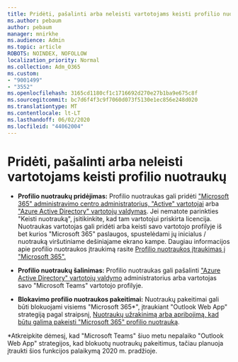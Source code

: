 ```yaml
---
title: Pridėti, pašalinti arba neleisti vartotojams keisti profilio nuotraukų
ms.author: pebaum
author: pebaum
manager: mnirkhe
ms.audience: Admin
ms.topic: article
ROBOTS: NOINDEX, NOFOLLOW
localization_priority: Normal
ms.collection: Adm_O365
ms.custom:
- "9001499"
- "3552"
ms.openlocfilehash: 3165cd1180cf1c1716692d270e27b1ba9e675c8f
ms.sourcegitcommit: bc7d6f4f3c9f7060d073f5130e1ec856e248d020
ms.translationtype: MT
ms.contentlocale: lt-LT
ms.lasthandoff: 06/02/2020
ms.locfileid: "44062004"
---
```

# <a name="add-remove-or-prevent-users-from-changing-profile-photos"></a>Pridėti, pašalinti arba neleisti vartotojams keisti profilio nuotraukų

- **Profilio nuotraukų pridėjimas:** Profilio nuotraukas gali pridėti ["Microsoft 365" administravimo centro administratorius, "Active" vartotojai](https://admin.microsoft.com/Adminportal/Home?source=applauncher#/users) arba ["Azure Active Directory" vartotojų valdymas](https://portal.azure.com/#blade/Microsoft_AAD_IAM/UsersManagementMenuBlade/AllUsers).  Jei nematote parinkties "Keisti nuotrauką", įsitikinkite, kad tam vartotojui priskirta licencija. Nuotraukas vartotojas gali pridėti arba keisti savo vartotojo profilyje iš bet kurios "Microsoft 365" paslaugos, spustelėdami jų inicialus / nuotrauką viršutiniame dešiniajame ekrano kampe. Daugiau informacijos apie profilio nuotraukos įtraukimą rasite [Profilio nuotraukos įtraukimas į "Microsoft 365".](https://support.office.com/article/add-your-profile-photo-to-office-365-2eaf93fd-b3f1-43b9-9cdc-bdcd548435b7)

- **Profilio nuotraukų šalinimas:** Profilio nuotraukas gali pašalinti ["Azure Active Directory" vartotojų valdymo](https://portal.azure.com/#blade/Microsoft_AAD_IAM/UsersManagementMenuBlade/AllUsers) administratorius arba vartotojas savo "Microsoft Teams" vartotojo profilyje.

- **Blokavimo profilio nuotraukos pakeitimai:** Nuotraukų pakeitimai gali būti blokuojami visiems "Microsoft 365*", įtraukiant "Outlook Web App" strategiją pagal straipsnį, [Nuotraukų užrakinimą arba apribojimą, kad būtų galima pakeisti "Microsoft 365" profilio nuotrauką](https://answers.microsoft.com/msoffice/forum/msoffice_o365admin-mso_manage/locking-photos-or-restricting-permissions-to/1d19ae4f-de5d-4c3d-a0ad-4b8b8ac32e3d).

*Atkreipkite dėmesį, kad "Microsoft Teams" šiuo metu nepalaiko "Outlook Web App" strategijos, kad blokuotų nuotraukų pakeitimus, tačiau planuoja įtraukti šios funkcijos palaikymą 2020 m. pradžioje.
